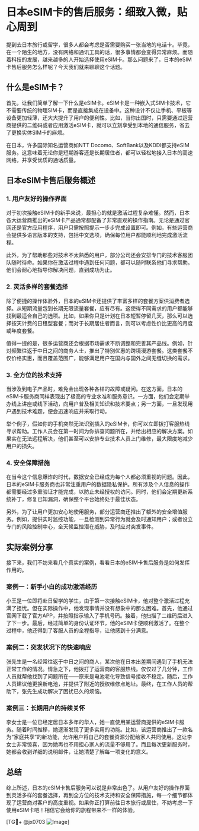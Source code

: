 # 日本eSIM卡的售后服务：细致入微，贴心周到

提到去日本旅行或留学，很多人都会考虑是否需要购买一张当地的电话卡。毕竟，在一个陌生的地方，没有网络和通讯工具的话，很多事情都会变得异常麻烦。而随着科技的发展，越来越多的人开始选择使用eSIM卡。那么问题来了，日本的eSIM卡售后服务怎么样呢？今天我们就来聊聊这个话题。

## 什么是eSIM卡？

首先，让我们简单了解一下什么是eSIM卡。eSIM卡是一种嵌入式SIM卡技术，它不需要传统的物理SIM卡，而是直接集成在设备中。这种设计不仅让手机、平板等设备更加轻薄，还大大提升了用户的便利性。比如，当你出国时，只需要通过运营商提供的二维码或者应用激活eSIM卡，就可以立刻享受到本地的通信服务，省去了更换实体SIM卡的麻烦。

在日本，许多国际知名运营商如NTT Docomo、SoftBank以及KDDI都支持eSIM服务。这意味着无论你是短期游客还是长期居住者，都可以轻松地接入日本的高速网络，并享受优质的通话质量。

## 日本eSIM卡售后服务概述

### 1. 用户友好的操作界面
对于初次接触eSIM卡的新手来说，最担心的就是激活过程复杂难懂。然而，日本各大运营商推出的eSIM卡产品通常都配备了非常直观的操作指南。无论是通过官网还是官方应用程序，用户只需按照提示一步步完成设置即可。例如，有些运营商会提供多语言版本的支持，包括中文选项，确保每位用户都能顺利地完成激活流程。

此外，为了帮助那些对技术不太熟悉的用户，部分公司还会安排专门的技术客服团队随时待命。如果你在激活过程中遇到任何问题，都可以随时联系他们寻求帮助。他们会耐心地指导你解决问题，直到成功为止。

### 2. 灵活多样的套餐选择
除了便捷的操作体验外，日本的eSIM卡还提供了丰富多样的套餐方案供消费者选择。从短期流量包到长期无限流量套餐，应有尽有。这使得不同需求的用户都能够找到最适合自己的选项。比如，如果你只是计划在日本短暂停留几天，那么可以选择按天计费的日租型套餐；而对于长期居住者而言，则可以考虑性价比更高的月度或年度套餐。

值得一提的是，很多运营商还会根据市场需求不断调整和完善其产品线。例如，针对频繁往返于中日之间的商务人士，推出了特别优惠的跨境漫游套餐。这类套餐不仅价格实惠，而且覆盖范围广，能够满足用户在国内与国外之间无缝切换的需求。

### 3. 全方位的技术支持
当涉及到电子产品时，难免会出现各种各样的故障或疑问。在这方面，日本的eSIM卡服务商同样表现出了极高的专业水准和服务意识。一方面，他们会定期举办线上讲座或线下活动，向用户普及相关知识和技术要点；另一方面，一旦发现用户遇到技术难题，便会迅速响应并采取行动。

举个例子，假如你的手机突然无法识别插入的eSIM卡，你可以立即拨打客服热线寻求帮助。工作人员会在第一时间为你排查问题所在，并给出相应的解决方案。如果实在无法远程解决，他们甚至可以安排专业技术人员上门维修，最大限度地减少用户的损失。

### 4. 安全保障措施
在当今这个信息爆炸的时代，数据安全已经成为每个人都必须重视的问题。因此，日本的eSIM卡服务商也非常注重用户的数据隐私保护。所有涉及个人信息的操作都需要经过多重验证才能完成，以防止未经授权的访问。同时，他们会定期更新系统补丁，修复已知漏洞，确保整个平台始终处于最佳状态。

另外，为了让用户更加安心地使用服务，部分运营商还推出了额外的安全增值服务。例如，提供实时监控功能，一旦检测到异常行为就会及时通知用户；或者设立专门的风险控制中心，全天候监控潜在威胁，及时应对突发事件。

## 实际案例分享

接下来，我们不妨来看几个真实的案例，看看日本的eSIM卡售后服务是如何发挥作用的。

### 案例一：新手小白的成功激活经历
小王是一位即将赴日留学的学生，由于第一次接触eSIM卡，他对整个激活过程充满了担忧。但在实际操作中，他发现事情并没有想象中的那么困难。首先，他通过官网下载了官方APP，并按照指示输入了手机号码。接着，他扫描了二维码后进入了下一步。最后，经过简单的身份认证环节，他的eSIM卡便顺利激活了。在整个过程中，他还得到了客服人员的全程指导，让他感到十分满意。

### 案例二：突发状况下的快速响应
张先生是一名经常往返于中日之间的商人，某次他在日本出差期间遇到了手机无法正常工作的情况。情急之下，他拨打了运营商的客服热线。仅仅过了几分钟，工作人员就帮他找到了问题所在——原来是电池老化导致信号接收不稳定。随后，工作人员建议他更换新电池，并提供了附近的授权维修点地址。最终，在工作人员的帮助下，张先生成功解决了困扰已久的烦恼。

### 案例三：长期用户的持续关怀
李女士是一位已经定居日本多年的华人，她一直使用某运营商提供的eSIM卡服务。随着时间推移，她逐渐发现了更多实用的功能。比如，该运营商推出了一款名为“家庭共享”的新功能，允许用户将自己的套餐资源分配给家人共同使用。这让李女士非常惊喜，因为她再也不用担心家人的流量不够用了。而且每次更新服务时，她都会收到详细的说明邮件，让她清楚了解每一项变化的意义。

## 总结

综上所述，日本的eSIM卡售后服务可以说是非常出色了。从用户友好的操作界面到灵活多样的套餐选择，再到全方位的技术支持和安全保障措施，每一个细节都体现了运营商对客户的高度重视。如果你正打算前往日本旅行或居住，不妨考虑一下使用eSIM卡吧！相信它会给你的旅程带来不一样的体验。

[TG💪+ @jx0703 ![Image](https://github.com/user-attachments/assets/dbca1d08-cadb-493c-b0ec-ad6f7a83f270)]